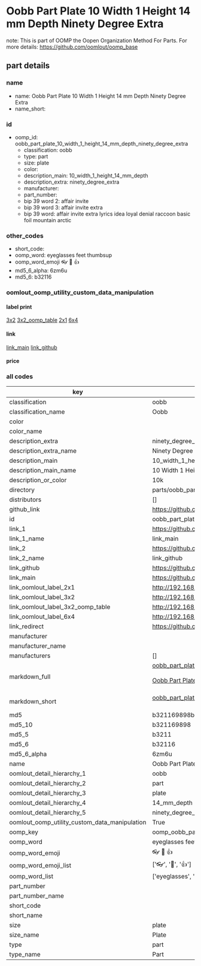 # Oobb Part Plate 10 Width 1 Height 14 mm Depth Ninety Degree Extra  

note: This is part of OOMP the Oopen Organization Method For Parts. For more details: https://github.com/oomlout/oomp_base

##  part details
  







### name
* name: Oobb Part Plate 10 Width 1 Height 14 mm Depth Ninety Degree Extra
* name_short: 
### id
* oomp_id: oobb_part_plate_10_width_1_height_14_mm_depth_ninety_degree_extra
  * classification: oobb
  * type: part
  * size: plate
  * color: 
  * description_main: 10_width_1_height_14_mm_depth
  * description_extra: ninety_degree_extra
  * manufacturer: 
  * part_number: 
  * bip 39 word 2: affair invite
  * bip 39 word 3: affair invite extra
  * bip 39 word: affair invite extra lyrics idea loyal denial raccoon basic foil mountain arctic

### other_codes
* short_code: 
* oomp_word: eyeglasses feet thumbsup
* oomp_word_emoji :eyeglasses: :feet: :thumbsup:
* md5_6_alpha: 6zm6u
* md5_6: b32116






### oomlout_oomp_utility_custom_data_manipulation
#### label print
[3x2](http://192.168.1.245:1112/?label=oomp%206zm6u)
[3x2_oomp_table](http://192.168.1.108:1112/?label=oomp%206zm6u)
[2x1](http://192.168.1.242:1112/?label=oomp%206zm6u)
[6x4](http://192.168.1.55:1112/?label=oomp%206zm6u)    

#### link

[link_main](https://github.com/oomlout/oomlout_oomp_version_1_messy/tree/main/parts/oobb_part_plate_10_width_1_height_14_mm_depth_ninety_degree_extra) [link_github](https://github.com/oomlout/oomlout_oomp_version_1_messy/tree/main/parts/oobb_part_plate_10_width_1_height_14_mm_depth_ninety_degree_extra)                             

#### price







### all codes 
| key | value |  
| --- | --- |  
| classification | oobb |  
| classification_name | Oobb |  
| color |  |  
| color_name |  |  
| description_extra | ninety_degree_extra |  
| description_extra_name | Ninety Degree Extra |  
| description_main | 10_width_1_height_14_mm_depth |  
| description_main_name | 10 Width 1 Height 14 mm Depth |  
| description_or_color | 10k |  
| directory | parts/oobb_part_plate_10_width_1_height_14_mm_depth_ninety_degree_extra |  
| distributors | [] |  
| github_link | https://github.com/oomlout/oomlout_oomp_part_src/tree/main/parts/oobb_part_plate_10_width_1_height_14_mm_depth_ninety_degree_extra |  
| id | oobb_part_plate_10_width_1_height_14_mm_depth_ninety_degree_extra |  
| link_1 | https://github.com/oomlout/oomlout_oomp_version_1_messy/tree/main/parts/oobb_part_plate_10_width_1_height_14_mm_depth_ninety_degree_extra |  
| link_1_name | link_main |  
| link_2 | https://github.com/oomlout/oomlout_oomp_version_1_messy/tree/main/parts/oobb_part_plate_10_width_1_height_14_mm_depth_ninety_degree_extra |  
| link_2_name | link_github |  
| link_github | https://github.com/oomlout/oomlout_oomp_version_1_messy/tree/main/parts/oobb_part_plate_10_width_1_height_14_mm_depth_ninety_degree_extra |  
| link_main | https://github.com/oomlout/oomlout_oomp_version_1_messy/tree/main/parts/oobb_part_plate_10_width_1_height_14_mm_depth_ninety_degree_extra |  
| link_oomlout_label_2x1 | http://192.168.1.242:1112/?label=oomp%206zm6u |  
| link_oomlout_label_3x2 | http://192.168.1.245:1112/?label=oomp%206zm6u |  
| link_oomlout_label_3x2_oomp_table | http://192.168.1.108:1112/?label=oomp%206zm6u |  
| link_oomlout_label_6x4 | http://192.168.1.55:1112/?label=oomp%206zm6u |  
| link_redirect | https://github.com/oomlout/oomlout_oomp_version_1_messy/tree/main/parts/oobb_part_plate_10_width_1_height_14_mm_depth_ninety_degree_extra |  
| manufacturer |  |  
| manufacturer_name |  |  
| manufacturers | [] |  
| markdown_full | [oobb_part_plate_10_width_1_height_14_mm_depth_ninety_degree_extra](none)<br>[](none)<br>[Oobb Part Plate 10 Width 1 Height 14 Mm Depth Ninety Degree Extra](none)<br><br> |  
| markdown_short | [oobb_part_plate_10_width_1_height_14_mm_depth_ninety_degree_extra](none)<br><br> |  
| md5 | b321169898b0474e12383856a21d8022 |  
| md5_10 | b321169898 |  
| md5_5 | b3211 |  
| md5_6 | b32116 |  
| md5_6_alpha | 6zm6u |  
| name | Oobb Part Plate 10 Width 1 Height 14 mm Depth Ninety Degree Extra |  
| oomlout_detail_hierarchy_1 | oobb |  
| oomlout_detail_hierarchy_2 | part |  
| oomlout_detail_hierarchy_3 | plate |  
| oomlout_detail_hierarchy_4 | 14_mm_depth |  
| oomlout_detail_hierarchy_5 | ninety_degree_extra |  
| oomlout_oomp_utility_custom_data_manipulation | True |  
| oomp_key | oomp_oobb_part_plate_10_width_1_height_14_mm_depth_ninety_degree_extra |  
| oomp_word | eyeglasses feet thumbsup |  
| oomp_word_emoji | :eyeglasses: :feet: :thumbsup: |  
| oomp_word_emoji_list | [':eyeglasses:', ':feet:', ':thumbsup:'] |  
| oomp_word_list | ['eyeglasses', 'feet', 'thumbsup'] |  
| part_number |  |  
| part_number_name |  |  
| short_code |  |  
| short_name |  |  
| size | plate |  
| size_name | Plate |  
| type | part |  
| type_name | Part |  
